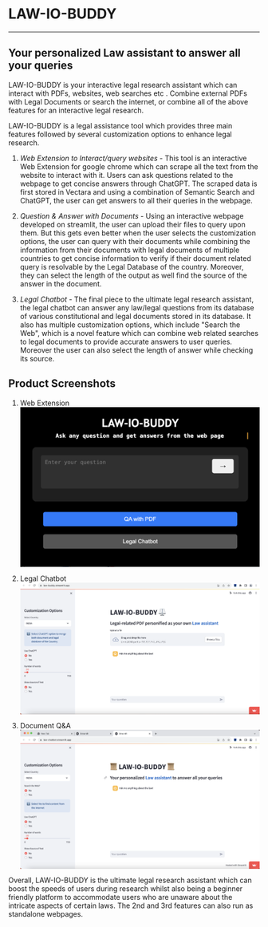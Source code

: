 # LAW-IO-BUDDY
---
## Your personalized Law assistant to answer all your queries


LAW-IO-BUDDY is your interactive legal research assistant which can interact with PDFs, websites, web searches etc . Combine external PDFs with Legal Documents or search the internet, or combine all of the above features for an interactive legal research.

LAW-IO-BUDDY is a legal assistance tool which provides three main features followed by several customization options to enhance legal research. 

1. *_Web Extension to Interact/query websites_* - This tool is an interactive Web Extension for google chrome which can scrape all the text from the website to interact with it. Users can ask questions related to the webpage to get concise answers through ChatGPT. The scraped data is first stored in Vectara and using a combination of Semantic Search and ChatGPT, the user can get answers to all their queries in the webpage.

2. *_Question & Answer with Documents_* - Using an interactive webpage developed on streamlit, the user can upload their files to query upon them. But this gets even better when the user selects the customization options, the user can query with their documents while combining the information from their documents with legal documents of multiple countries to get concise information to verify if their document related query is resolvable by the Legal Database of the country. Moreover, they can select the length of the output as well find the source of the answer in the document. 

3. *_Legal Chatbot_* - The final piece to the ultimate legal research assistant, the legal chatbot can answer any law/legal questions from its database of various constitutional and legal documents stored in its database. It also has multiple customization options, which include "Search the Web", which is a novel feature which can combine web related searches to legal documents to provide accurate answers to user queries. Moreover the user can also select the length of answer while checking its source.


## Product Screenshots

1. Web Extension 
    <img src="./extension/images/Extension.png" width="500" align="middle">

3. Legal Chatbot
    <img src="extension/images/PDF-Buddy.png" width="500" align="middle">

4. Document Q&A
    <img src="extension/images/Chatbot.png" width="500" align="middle">


Overall, LAW-IO-BUDDY is the ultimate legal research assistant which can boost the speeds of users during research whilst also being a beginner friendly platform to accommodate users who are unaware about the intricate aspects of certain laws. The 2nd and 3rd features can also run as standalone webpages.
